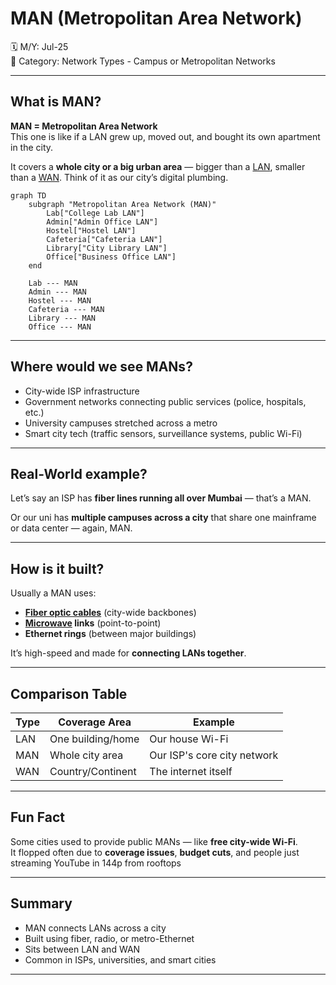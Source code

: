 # MAN (Metropolitan Area Network)

🗓️ M/Y: Jul-25  
📂 Category: Network Types - Campus or Metropolitan Networks

---

## What is MAN?

**MAN = Metropolitan Area Network**  
This one is like if a LAN grew up, moved out, and bought its own apartment in the city.

It covers a **whole city or a big urban area** — bigger than a [LAN](https://github.com/orze4r/Networking-Journey/blob/main/2.%20Types/2.1%20-%20Network%20Types/2.1.1%20-%20Personal%20or%20Home%20Networks/LAN.md), smaller than a [WAN](https://github.com/orze4r/Networking-Journey/blob/main/2.%20Types/2.1%20-%20Network%20Types/2.1.3%20-%20Wide%20or%20Specialized%20Networks/WAN.md). Think of it as our city’s digital plumbing.

```mermaid
graph TD
    subgraph "Metropolitan Area Network (MAN)"
        Lab["College Lab LAN"]
        Admin["Admin Office LAN"]
        Hostel["Hostel LAN"]
        Cafeteria["Cafeteria LAN"]
        Library["City Library LAN"]
        Office["Business Office LAN"]
    end

    Lab --- MAN
    Admin --- MAN
    Hostel --- MAN
    Cafeteria --- MAN
    Library --- MAN
    Office --- MAN
```

---

## Where would we see MANs?

- City-wide ISP infrastructure  
- Government networks connecting public services (police, hospitals, etc.)  
- University campuses stretched across a metro  
- Smart city tech (traffic sensors, surveillance systems, public Wi-Fi)

---

## Real-World example?

Let’s say an ISP has **fiber lines running all over Mumbai** — that’s a MAN.

Or our uni has **multiple campuses across a city** that share one mainframe or data center — again, MAN.

---

## How is it built?

Usually a MAN uses:

- **[Fiber optic cables](https://github.com/orze4r/Networking-Journey/blob/main/4.%20Transmission%20Media/4.1%20-%20Wired/4.1.2%20-%20Fiber%20Optics.md)** (city-wide backbones)
- **[Microwave](https://github.com/orze4r/Networking-Journey/blob/main/4.%20Transmission%20Media/4.2%20-%20Wireless/4.2.2%20-%20Microwaves.md) links** (point-to-point)
- **Ethernet rings** (between major buildings)

It’s high-speed and made for **connecting LANs together**.

---

## Comparison Table

| Type | Coverage Area | Example |
|------|---------------|---------|
| LAN  | One building/home | Our house Wi-Fi |
| MAN  | Whole city area | Our ISP's core city network |
| WAN  | Country/Continent | The internet itself |

---

## Fun Fact

Some cities used to provide public MANs — like **free city-wide Wi-Fi**.  
It flopped often due to **coverage issues**, **budget cuts**, and people just streaming YouTube in 144p from rooftops

---

## Summary

- MAN connects LANs across a city
- Built using fiber, radio, or metro-Ethernet
- Sits between LAN and WAN
- Common in ISPs, universities, and smart cities

---

